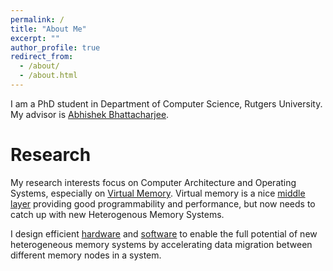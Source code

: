 ```yaml
---
permalink: /
title: "About Me"
excerpt: ""
author_profile: true
redirect_from: 
  - /about/
  - /about.html
---
```

I am a PhD student in Department of Computer Science, Rutgers University. My advisor is
[Abhishek Bhattacharjee](https://www.cs.rutgers.edu/~abhib/).

# Research

My research interests focus on Computer Architecture and Operating Systems,
especially on [Virtual Memory](https://en.wikipedia.org/wiki/Virtual_memory).
Virtual memory is a nice [middle layer](https://en.wikipedia.org/wiki/Indirection)
providing good programmability and performance, but now needs to catch up with
new Heterogenous Memory Systems.

I design efficient [hardware](/publications/2017-06-24-ISCA-2017) and
[software](https://lwn.net/Articles/728154/) to enable the full potential of
new heterogeneous memory systems by accelerating data migration between
different memory nodes in a system.
